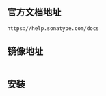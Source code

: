 ## 官方文档地址
```shell script
https://help.sonatype.com/docs
```

## 镜像地址

```shell script

```

## 安装

```shell script

```